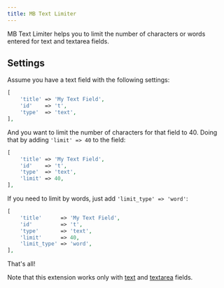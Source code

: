 ```yaml
---
title: MB Text Limiter
---
```


MB Text Limiter helps you to limit the number of characters or words entered for text and textarea fields.

## Settings

Assume you have a text field with the following settings:

```php
[
	'title' => 'My Text Field',
	'id'    => 't',
	'type'  => 'text',
],
```

And you want to limit the number of characters for that field to 40. Doing that by adding `'limit' => 40` to the field:

```php
[
	'title' => 'My Text Field',
	'id'    => 't',
	'type'  => 'text',
	'limit' => 40,
],
```

If you need to limit by words, just add `'limit_type' => 'word'`:


```php
[
	'title'      => 'My Text Field',
	'id'         => 't',
	'type'       => 'text',
	'limit'      => 40,
	'limit_type' => 'word',
],
```

That's all!

Note that this extension works only with [text](/fields/text/) and [textarea](/fields/textarea/) fields.
